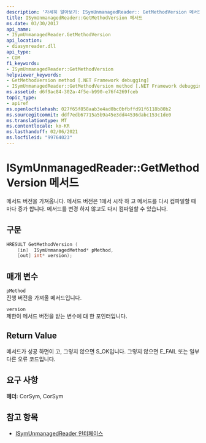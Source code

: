 ```yaml
---
description: '자세히 알아보기: ISymUnmanagedReader:: GetMethodVersion 메서드'
title: ISymUnmanagedReader::GetMethodVersion 메서드
ms.date: 03/30/2017
api_name:
- ISymUnmanagedReader.GetMethodVersion
api_location:
- diasymreader.dll
api_type:
- COM
f1_keywords:
- ISymUnmanagedReader::GetMethodVersion
helpviewer_keywords:
- GetMethodVersion method [.NET Framework debugging]
- ISymUnmanagedReader::GetMethodVersion method [.NET Framework debugging]
ms.assetid: d6f9ac84-302a-4f5e-b990-e76f4269fceb
topic_type:
- apiref
ms.openlocfilehash: 027f65f858aab3e4ad0bc0bfbffd91f6118b80b2
ms.sourcegitcommit: ddf7edb67715a5b9a45e3dd44536dabc153c1de0
ms.translationtype: MT
ms.contentlocale: ko-KR
ms.lasthandoff: 02/06/2021
ms.locfileid: "99764023"
---
```

# <a name="isymunmanagedreadergetmethodversion-method"></a>ISymUnmanagedReader::GetMethodVersion 메서드

메서드 버전을 가져옵니다. 메서드 버전은 1에서 시작 하 고 메서드를 다시 컴파일할 때마다 증가 합니다. 메서드를 변경 하지 않고도 다시 컴파일할 수 있습니다.  
  
## <a name="syntax"></a>구문  
  
```cpp  
HRESULT GetMethodVersion (  
    [in]  ISymUnmanagedMethod* pMethod,  
    [out] int* version);  
```  
  
## <a name="parameters"></a>매개 변수  

 `pMethod`  
 진행 버전을 가져올 메서드입니다.  
  
 `version`  
 제한이 메서드 버전을 받는 변수에 대 한 포인터입니다.  
  
## <a name="return-value"></a>Return Value  

 메서드가 성공 하면이 고, 그렇지 않으면 S_OK입니다. 그렇지 않으면 E_FAIL 또는 일부 다른 오류 코드입니다.  
  
## <a name="requirements"></a>요구 사항  

 **헤더:** CorSym, CorSym  
  
## <a name="see-also"></a>참고 항목

- [ISymUnmanagedReader 인터페이스](isymunmanagedreader-interface.md)
